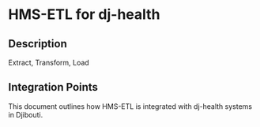 # HMS-ETL for dj-health

## Description

Extract, Transform, Load

## Integration Points

This document outlines how HMS-ETL is integrated with dj-health systems in Djibouti.
